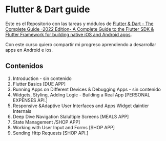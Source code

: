 # Flutter & Dart guide
Este es el Repositorio con las tareas y módulos de [Flutter & Dart - The Complete Guide -2022 Edition-
A Complete Guide to the Flutter SDK & Flutter Framework for building native iOS and Android apps](https://www.udemy.com/course/learn-flutter-dart-to-build-ios-android-apps/?utm_source=adwords&utm_medium=udemyads&utm_campaign=GoogleFlutter_v.PROF_la.EN_cc.ROW&utm_content=deal4584&utm_term=_._ag_121857710297_._ad_535397282067_._kw__._de_c_._dm__._pl__._ti_dsa-1184681151762_._li_9073959_._pd__._&matchtype=&gclid=Cj0KCQjw4omaBhDqARIsADXULuU6U5PMLl5HKHyL9vunivk2QeJNRcIdK4P4z0EKD2ZDxZtd4nWXVUQaAr28EALw_wcB). 

Con este curso quiero compartir mi progreso aprendiendo a desarrollar apps en Android e ios.


## Contenidos
1. Introduction - sin contenido
2. Flutter Basics [DUE APP]
3. Running Apps on Different Devices & Debugging Apps - sin contenido
4. Widgets, Styling, Adding Logic - Building a Real App [PERSONAL EXPENSES API.] 
5. Responsive &Adaptive User Interfaces and Apps Widget daintier Internals
6. Deep Dive Navigation Slalultiple Screens [MEALS APP]
7. State Management /SHOP APP]
8. Working with User Input and Forms [SHOP APP]
9. Sending Http Requests [SHOP API.] 
